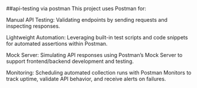 ##api-testing via postman
This project uses Postman for:

Manual API Testing: Validating endpoints by sending requests and inspecting responses.

Lightweight Automation: Leveraging built-in test scripts and code snippets for automated assertions within Postman.

Mock Server: Simulating API responses using Postman’s Mock Server to support frontend/backend development and testing.

Monitoring: Scheduling automated collection runs with Postman Monitors to track uptime, validate API behavior, and receive alerts on failures.
